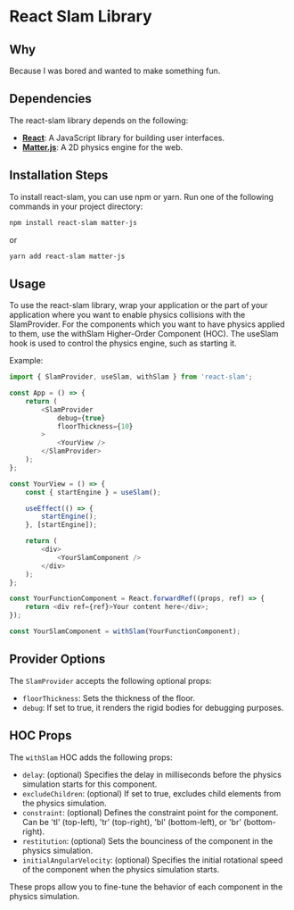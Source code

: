 # React Slam Library

## Why

Because I was bored and wanted to make something fun.

## Dependencies

The react-slam library depends on the following:

-   **[React](https://react.dev/?uwu=true)**: A JavaScript library for building user interfaces.
-   **[Matter.js](https://brm.io/matter-js/)**: A 2D physics engine for the web.

## Installation Steps

To install react-slam, you can use npm or yarn. Run one of the following commands in your project directory:

```bash
npm install react-slam matter-js
```

or

```bash
yarn add react-slam matter-js
```

## Usage

To use the react-slam library, wrap your application or the part of your application where you want to enable physics collisions with the SlamProvider. For the components which you want to have physics applied to them, use the withSlam Higher-Order Component (HOC). The useSlam hook is used to control the physics engine, such as starting it.

Example:

```ts
import { SlamProvider, useSlam, withSlam } from 'react-slam';

const App = () => {
    return (
        <SlamProvider
            debug={true}
            floorThickness={10}
        >
            <YourView />
        </SlamProvider>
    );
};

const YourView = () => {
    const { startEngine } = useSlam();

    useEffect(() => {
        startEngine();
    }, [startEngine]);

    return (
        <div>
            <YourSlamComponent />
        </div>
    );
};

const YourFunctionComponent = React.forwardRef((props, ref) => {
    return <div ref={ref}>Your content here</div>;
});

const YourSlamComponent = withSlam(YourFunctionComponent);
```

## Provider Options

The `SlamProvider` accepts the following optional props:

-   `floorThickness`: Sets the thickness of the floor.
-   `debug`: If set to true, it renders the rigid bodies for debugging purposes.

## HOC Props

The `withSlam` HOC adds the following props:

-   `delay`: (optional) Specifies the delay in milliseconds before the physics simulation starts for this component.
-   `excludeChildren`: (optional) If set to true, excludes child elements from the physics simulation.
-   `constraint`: (optional) Defines the constraint point for the component. Can be 'tl' (top-left), 'tr' (top-right), 'bl' (bottom-left), or 'br' (bottom-right).
-   `restitution`: (optional) Sets the bounciness of the component in the physics simulation.
-   `initialAngularVelocity`: (optional) Specifies the initial rotational speed of the component when the physics simulation starts.

These props allow you to fine-tune the behavior of each component in the physics simulation.
